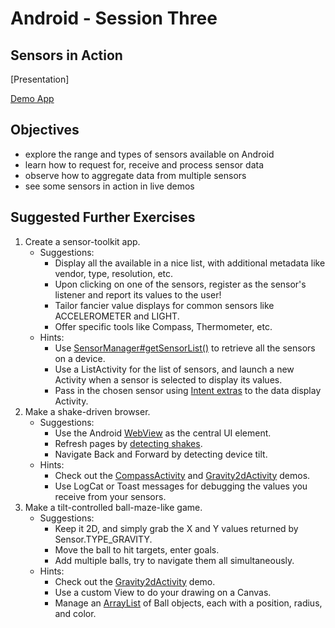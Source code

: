Android - Session Three
=======================
Sensors in Action
-----------------

[Presentation]


[Demo App](https://www.dropbox.com/s/peebf44x7zhcayo/AppSocThree.apk)

Objectives
----------
- explore the range and types of sensors available on Android
- learn how to request for, receive and process sensor data
- observe how to aggregate data from multiple sensors
- see some sensors in action in live demos

Suggested Further Exercises
---------------------------
1. Create a sensor-toolkit app.
	- Suggestions:
		- Display all the available in a nice list, with additional metadata like vendor, type, resolution, etc.
		- Upon clicking on one of the sensors, register as the sensor's listener and report its values to the user!
		- Tailor fancier value displays for common sensors like ACCELEROMETER and LIGHT.
		- Offer specific tools like Compass, Thermometer, etc.
	- Hints:
		- Use [SensorManager#getSensorList()](http://developer.android.com/guide/topics/sensors/sensors_overview.html#sensors-identify) to retrieve all the sensors on a device.
		- Use a ListActivity for the list of sensors, and launch a new Activity when a sensor is selected to display its values.
		- Pass in the chosen sensor using [Intent extras](http://developer.android.com/guide/components/intents-filters.html#ExampleExplicit) to the data display Activity.
2. Make a shake-driven browser.
	- Suggestions:
		- Use the Android [WebView](http://developer.android.com/reference/android/webkit/WebView.html) as the central UI element.
		- Refresh pages by [detecting shakes](https://github.com/square/seismic).
		- Navigate Back and Forward by detecting device tilt.
	- Hints:
		- Check out the [CompassActivity](https://github.com/ICAppSoc/Android-Sessions/blob/master/Session%203/src/uk/ac/icappsoc/appsocthree/compass/CompassActivity.java) and [Gravity2dActivity](https://github.com/ICAppSoc/Android-Sessions/blob/master/Session%203/src/uk/ac/icappsoc/appsocthree/accel/Gravity2DActivity.java) demos.
		- Use LogCat or Toast messages for debugging the values you receive from your sensors.
3. Make a tilt-controlled ball-maze-like game.
	- Suggestions:
		- Keep it 2D, and simply grab the X and Y values returned by Sensor.TYPE_GRAVITY.
		- Move the ball to hit targets, enter goals.
		- Add multiple balls, try to navigate them all simultaneously.
	- Hints:
		- Check out the [Gravity2dActivity](https://github.com/ICAppSoc/Android-Sessions/blob/master/Session%203/src/uk/ac/icappsoc/appsocthree/accel/Gravity2DActivity.java) demo.
		- Use a custom View to do your drawing on a Canvas.
		- Manage an [ArrayList](http://www.tutorialspoint.com/java/java_arraylist_class.htm) of Ball objects, each with a position, radius, and color.
